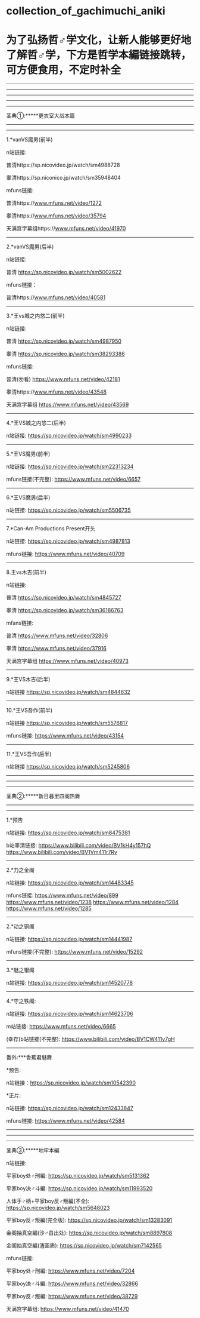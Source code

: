 # collection_of_gachimuchi_aniki
# 为了弘扬哲♂学文化，让新人能够更好地了解哲♂学，下方是哲学本編链接跳转，可方便食用，不定时补全
___________
___________
_______
_______
_______
茎典①:*****更衣室大战本篇
______
______
1.*vanVS魔男(前半)

n站链接:

普清https://sp.nicovideo.jp/watch/sm4988728

睾清https://sp.niconico.jp/watch/sm35948404

mfuns链接:

普清https://www.mfuns.net/video/1272

睾清https://www.mfuns.net/video/35794

天满宫字幕组https://www.mfuns.net/video/41970
_______
2.*vanVS魔男(后半)

n站链接:

普清
https://sp.nicovideo.jp/watch/sm5002622

mfuns链接：

普清https://www.mfuns.net/video/40581
_______
3.*王vs城之内悠二(前半)

n站链接:

普清
https://sp.nicovideo.jp/watch/sm4987950

睾清
https://sp.nicovideo.jp/watch/sm38293386

mfuns链接:

普清(勿看)
https://www.mfuns.net/video/42181

睾清https://www.mfuns.net/video/43548

天满宫字幕组
https://www.mfuns.net/video/43569
______
4.*王VS城之内悠二(后半)

n站链接:
https://sp.nicovideo.jp/watch/sm4990233
_______
5.*王VS魔男(前半)

n站链接:
https://sp.nicovideo.jp/watch/sm22313234

mfuns链接(不完整):
https://www.mfuns.net/video/6657
_______
6.*王VS魔男(后半)

n站链接:
https://sp.nicovideo.jp/watch/sm5506735
________
7.*Can-Am Productions Present开头

n站链接:
https://sp.nicovideo.jp/watch/sm4987813

mfuns链接:
https://www.mfuns.net/video/40709
________
8.王vs木吉(前半)

n站链接:

普清
https://sp.nicovideo.jp/watch/sm4845727

睾清
https://sp.nicovideo.jp/watch/sm36186763

mfans链接:

普清
https://www.mfuns.net/video/32806

睾清
https://www.mfuns.net/video/37916

天满宫字幕组
https://www.mfuns.net/video/40973
______
9.*王VS木吉(后半)

n站链接
https://sp.nicovideo.jp/watch/sm4844632
_______
10.*王VS吾作(前半)

n站链接
https://sp.nicovideo.jp/watch/sm5576817

mfuns链接:
https://www.mfuns.net/video/43154
________
11.*王VS吾作(后半)

n站链接
https://sp.nicovideo.jp/watch/sm5245806
________
________
________
茎典②:*****新日暮里四阁热舞
________
________
1.*预告

n站链接:
https://sp.nicovideo.jp/watch/sm8475381

b站睾清链接:
https://www.bilibili.com/video/BV1kH4y157hQ
https://www.bilibili.com/video/BV1Vm411r7Rv
________
2.*力之金阁

n站链接:
https://sp.nicovideo.jp/watch/sm14483345

mfuns链接:
https://www.mfuns.net/video/899
https://www.mfuns.net/video/1238
https://www.mfuns.net/video/1284
https://www.mfuns.net/video/1285
________
2.*动之铜阁

n站链接:
https://sp.nicovideo.jp/watch/sm14441987

mfuns链接(不完整):
https://www.mfuns.net/video/15292
________
3.*魅之银阁

n站链接:
https://sp.nicovideo.jp/watch/sm14520778
_________
4.*守之铁阁:

n站链接:
https://sp.nicovideo.jp/watch/sm14623706

m站链接:
https://www.mfuns.net/video/6665

(幸存)b站链接(不完整):
https://www.bilibili.com/video/BV1CW411v7gH
_______
番外:***香蕉君魅舞

*预告:

n站链接：https://sp.nicovideo.jp/watch/sm10542390

*正片:

n站链接:
https://sp.nicovideo.jp/watch/sm12433847

mfuns链接:
https://www.mfuns.net/video/42584
______
______
______
茎典③:*****地牢本編

n站链接:

平家boy处♂刑編:
https://sp.nicovideo.jp/watch/sm5131362

平家boy决♂斗編:
https://sp.nicovideo.jp/watch/sm11993520

人体手♂柄+平家boy反♂叛編(不全):
https://sp.nicovideo.jp/watch/sm5648023

平家boy反♂叛編(完全版):
https://sp.nicovideo.jp/watch/sm13283091

金阁抽真空編(沙♂县出处):
https://sp.nicovideo.jp/watch/sm8897808

金阁抽真空編(渣画质):
https://sp.nicovideo.jp/watch/sm7142565

mfuns链接:

平家boy处♂刑編:
https://www.mfuns.net/video/7204

平家boy决♂斗編:
https://www.mfuns.net/video/32866

平家boy反♂叛編:
https://www.mfuns.net/video/38729

天满宫字幕组:
https://www.mfuns.net/video/41470
